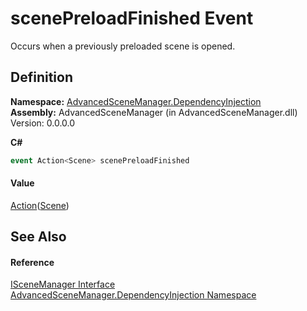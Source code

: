 # scenePreloadFinished Event


Occurs when a previously preloaded scene is opened.



## Definition
**Namespace:** <a href="N_AdvancedSceneManager_DependencyInjection">AdvancedSceneManager.DependencyInjection</a>  
**Assembly:** AdvancedSceneManager (in AdvancedSceneManager.dll) Version: 0.0.0.0

**C#**
``` C#
event Action<Scene> scenePreloadFinished
```



#### Value
<a href="https://learn.microsoft.com/dotnet/api/system.action-1" target="_blank" rel="noopener noreferrer">Action</a>(<a href="T_AdvancedSceneManager_Models_Scene">Scene</a>)

## See Also


#### Reference
<a href="T_AdvancedSceneManager_DependencyInjection_ISceneManager">ISceneManager Interface</a>  
<a href="N_AdvancedSceneManager_DependencyInjection">AdvancedSceneManager.DependencyInjection Namespace</a>  
